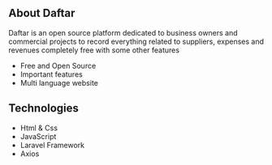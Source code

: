 ## About Daftar

Daftar is an open source platform dedicated to business owners and commercial projects to record everything related to
suppliers, expenses and revenues completely free with some other features

- Free and Open Source
- Important features
- Multi language website

## Technologies

- Html & Css
- JavaScript
- Laravel Framework
- Axios
